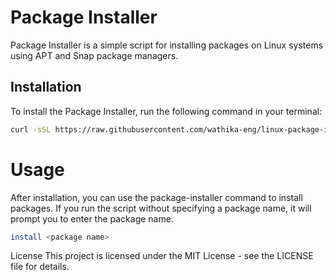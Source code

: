 # Package Installer

Package Installer is a simple script for installing packages on Linux systems using APT and Snap package managers.

## Installation

To install the Package Installer, run the following command in your terminal:

```bash
curl -sSL https://raw.githubusercontent.com/wathika-eng/linux-package-installer/main/installer.sh | bash

```

# Usage

After installation, you can use the package-installer command to install packages. If you run the script without specifying a package name, it will prompt you to enter the package name.

```bash
install <package name>
```

License
This project is licensed under the MIT License - see the LICENSE file for details.
